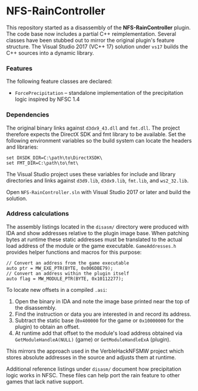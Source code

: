 # NFS-RainController

This repository started as a disassembly of the **NFS-RainController** plugin.
The code base now includes a partial C++ reimplementation.  Several
classes have been stubbed out to mirror the original plugin's feature
structure.  The Visual Studio 2017 (VC++ 17) solution under `vs17`
builds the C++ sources into a dynamic library.

### Features

The following feature classes are declared:

- `ForcePrecipitation` – standalone implementation of the
  precipitation logic inspired by NFSC 1.4

### Dependencies

The original binary links against `d3dx9_43.dll` and `fmt.dll`. The
project therefore expects the DirectX SDK and fmt library to be
available. Set the following environment variables so the build system
can locate the headers and libraries:

```
set DXSDK_DIR=C:\path\to\DirectXSDK\
set FMT_DIR=C:\path\to\fmt\
```

The Visual Studio project uses these variables for include and library
directories and links against `d3d9.lib`, `d3dx9.lib`, `fmt.lib`, and
`ws2_32.lib`.

Open `NFS-RainController.sln` with Visual Studio 2017 or later and build the solution.

### Address calculations

The assembly listings located in the `disasm/` directory were produced with IDA
and show addresses relative to the plugin image base.  When patching bytes at
runtime these static addresses must be translated to the actual load address of
the module or the game executable.  `GameAddresses.h` provides helper functions
and macros for this purpose:

```
// Convert an address from the game executable
auto ptr = MW_EXE_PTR(BYTE, 0x006DBE79);
// Convert an address within the plugin itself
auto flag = MW_MODULE_PTR(BYTE, 0x10112277);
```

To locate new offsets in a compiled `.asi`:
1. Open the binary in IDA and note the image base printed near the top of the
   disassembly.
2. Find the instruction or data you are interested in and record its address.
3. Subtract the static base (`0x400000` for the game or `0x10000000` for the
   plugin) to obtain an offset.
4. At runtime add that offset to the module's load address obtained via
   `GetModuleHandleA(NULL)` (game) or `GetModuleHandleExA` (plugin).

This mirrors the approach used in the VerbleHackNFSMW project which stores
absolute addresses in the source and adjusts them at runtime.

Additional reference listings under `disasm/` document how precipitation
logic works in NFSC. These files can help port the rain feature to other
games that lack native support.
